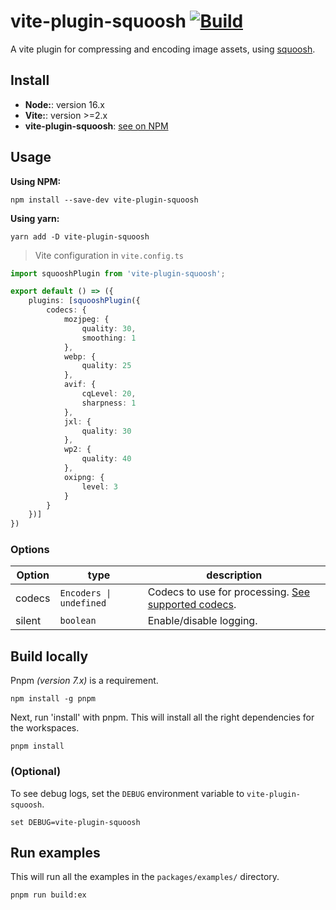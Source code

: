 # vite-plugin-squoosh [![Build](https://github.com/bituq/vite-plugin-squoosh/actions/workflows/build.yml/badge.svg)](https://github.com/bituq/vite-plugin-squoosh/actions/workflows/build.yml)

A vite plugin for compressing and encoding image assets, using [squoosh](https://github.com/GoogleChromeLabs/squoosh).

## Install

- **Node:**: version 16.x
- **Vite:**: version >=2.x
- **vite-plugin-squoosh**: [see on NPM](https://www.npmjs.com/package/vite-plugin-squoosh)

## Usage

**Using NPM:**
```
npm install --save-dev vite-plugin-squoosh
```
**Using yarn:**
```
yarn add -D vite-plugin-squoosh
```

> Vite configuration in `vite.config.ts`
```ts
import squooshPlugin from 'vite-plugin-squoosh';

export default () => ({
    plugins: [squooshPlugin({
        codecs: {
            mozjpeg: {
                quality: 30,
                smoothing: 1
            },
            webp: {
                quality: 25
            },
            avif: {
                cqLevel: 20,
                sharpness: 1
            },
            jxl: {
                quality: 30
            },
            wp2: {
                quality: 40
            },
            oxipng: {
                level: 3
            }
        }
    })]
})
```

### Options
| Option | type | description |
| ------ | ---- | ----------- |
| codecs | `Encoders \| undefined` | Codecs to use for processing. [See supported codecs](https://github.com/bituq/vite-plugin-squoosh/blob/master/packages/core/src/types/_encoders.ts). |
| silent    | `boolean` | Enable/disable logging. |

## Build locally

Pnpm *(version 7.x)* is a requirement.

```
npm install -g pnpm
```

Next, run 'install' with pnpm. This will install all the right dependencies for the workspaces.
```
pnpm install
```

### (Optional)
To see debug logs, set the `DEBUG` environment variable to `vite-plugin-squoosh`.
```
set DEBUG=vite-plugin-squoosh
```

## Run examples
This will run all the examples in the `packages/examples/` directory.
```
pnpm run build:ex
```
